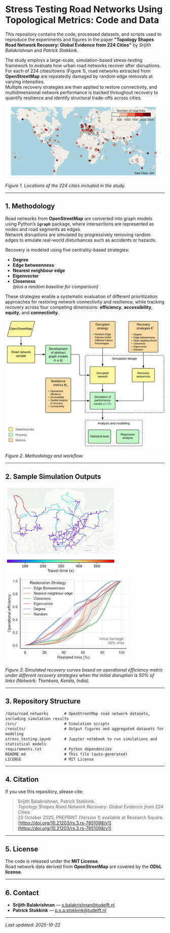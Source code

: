 # Stress Testing Road Networks Using Topological Metrics: Code and Data

This repository contains the code, processed datasets, and scripts used to reproduce the experiments and figures in the paper **"Topology Shapes Road Network Recovery: Global Evidence from 224 Cities"** by *Srijith Balakrishnan* and *Patrick Stokkink*.

The study employs a large-scale, simulation-based stress-testing framework to evaluate how urban road networks recover after disruptions.  
For each of 224 cities/towns (Figure 1), road networks extracted from **OpenStreetMap** are repeatedly damaged by random edge removals at varying intensities.  
Multiple recovery strategies are then applied to restore connectivity, and multidimensional network performance is tracked throughout recovery to quantify resilience and identify structural trade-offs across cities.

<img src="results/figures/road_networks_map.png" alt="224 cities" width="700" />

*Figure 1. Locations of the 224 cities included in the study.*

---

## 1. Methodology

Road networks from **OpenStreetMap** are converted into graph models using Python’s **`igraph`** package, where intersections are represented as nodes and road segments as edges.  
Network disruptions are simulated by progressively removing random edges to emulate real-world disturbances such as accidents or hazards.

Recovery is modeled using five centrality-based strategies:
- **Degree**
- **Edge betweenness**
- **Nearest neighbour edge**
- **Eigenvector**
- **Closeness**  
*(plus a random baseline for comparison)*

These strategies enable a systematic evaluation of different prioritization approaches for restoring network connectivity and resilience, while tracking recovery across four competing dimensions:
**efficiency**, **accessibility**, **equity**, and **connectivity**.

<img src="results/figures/graph_methodology.png" alt="Methodology" width="550" />

*Figure 2. Methodology and workflow.*

---

## 2. Sample Simulation Outputs

<img src="results/figures/Sample_map.png" alt="Sample Map" width="350" />
<img src="results/figures/Sample_strategies_50pct.png" alt="Recovery Strategies" width="390" />

*Figure 3. Simulated recovery curves based on operational efficiency metric under different recovery strategies when the initial disruption is 50% of links (Network: Thenkara, Kerala, India).*

---

## 3. Repository Structure

```text
/data/road_networks       # OpenStreetMap road network datasets, including simulation results
/src/                     # Simulation scripts
/results/                 # Output figures and aggregated datasets for modeling
stress_testing.ipynb      # Jupyter notebook to run simulations and statistical models
requirements.txt          # Python dependencies
README.md                 # This file (auto-generated)
LICENSE                   # MIT License
```

---

## 4. Citation

If you use this repository, please cite:

> Srijith Balakrishnan, Patrick Stokkink.  
> *Topology Shapes Road Network Recovery: Global Evidence from 224 Cities.*  
> 20 October 2025, PREPRINT (Version 1) available at Research Square.  
> [https://doi.org/10.21203/rs.3.rs-7851098/v1](https://doi.org/10.21203/rs.3.rs-7851098/v1)

---

## 5. License

The code is released under the **MIT License**.  
Road network data derived from **OpenStreetMap** are covered by the **ODbL license**.

---

## 6. Contact

- **Srijith Balakrishnan** — [s.balakrishnan@tudelft.nl](mailto:s.balakrishnan@tudelft.nl)  
- **Patrick Stokkink** — [p.s.a.stokkink@tudelft.nl](mailto:p.s.a.stokkink@tudelft.nl)

---

_Last updated: 2025-10-22_
